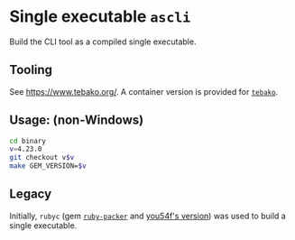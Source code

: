 # Single executable `ascli`

Build the CLI tool as a compiled single executable.

## Tooling

See <https://www.tebako.org/>.
A container version is provided for [`tebako`](https://github.com/tamatebako/tebako).

## Usage: (non-Windows)

```bash
cd binary
v=4.23.0 
git checkout v$v
make GEM_VERSION=$v
```

## Legacy

Initially, `rubyc` (gem [`ruby-packer`](https://github.com/pmq20/ruby-packer) and [you54f's version](https://github.com/you54f/ruby-packer)) was used to build a single executable.
